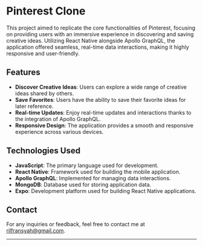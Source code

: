 # Pinterest Clone

This project aimed to replicate the core functionalities of Pinterest, focusing on providing users with an immersive experience in discovering and saving creative ideas. Utilizing React Native alongside Apollo GraphQL, the application offered seamless, real-time data interactions, making it highly responsive and user-friendly.

## Features

- **Discover Creative Ideas**: Users can explore a wide range of creative ideas shared by others.
- **Save Favorites**: Users have the ability to save their favorite ideas for later reference.
- **Real-time Updates**: Enjoy real-time updates and interactions thanks to the integration of Apollo GraphQL.
- **Responsive Design**: The application provides a smooth and responsive experience across various devices.

## Technologies Used

- **JavaScript**: The primary language used for development.
- **React Native**: Framework used for building the mobile application.
- **Apollo GraphQL**: Implemented for managing data interactions.
- **MongoDB**: Database used for storing application data.
- **Expo**: Development platform used for building React Native applications.

## Contact

For any inquiries or feedback, feel free to contact me at [rilfransyah@gmail.com](mailto:rilfransyah@gmail.com).

---